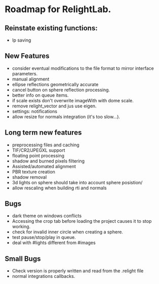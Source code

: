 # Roadmap for RelightLab.



## Reinstate existing functions:

* lp saving

## New Features

* consider eventual modifications to the file format to mirror interface parameters.
* manual alignment
* ellipse reflections geometrically accurate
* cancel button on sphere reflection processing.
* better info on queue items.
* if scale exists don't overwrite imageWith with dome scale.
* remove relight_vector and jus use eigen.
* settings: notifications
* allow resize for normals integration (it's too slow...).

## Long term new features

* preprocessing files and caching
* TIF/CR2/JPEGXL support
* floating point processing
* shadow and burned pixels filtering
* Assisted/automated alignment
* PBR texture creation
* shadow removal
* 3d lights on sphere should take into account sphere posistion/
* allow rescaling when building rti and normals


## Bugs

* dark theme on windows conflicts
* Accessing the crop tab before loading the project causes it to stop working.
* check for invalid inner circle when creating a sphere.
* test pause/stop/play in queue.
* deal with #lights  different from #images

## Small Bugs

* Check version is properly written and read from the .relight file
* normal integrations callbacks.


